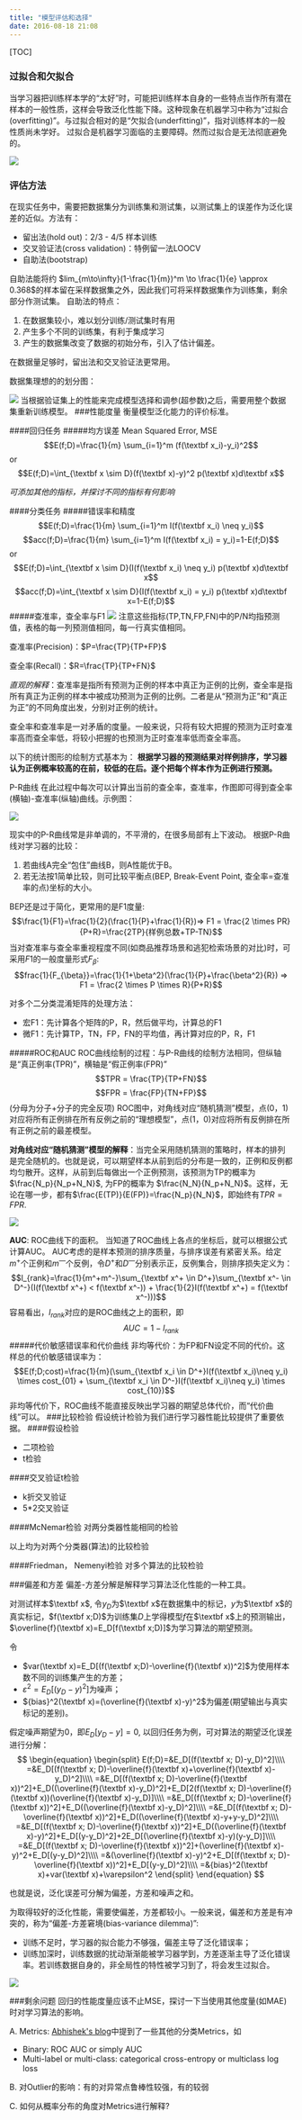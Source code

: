 ```yaml
---
title: "模型评估和选择"
date: 2016-08-18 21:08
---
```


[TOC]

### 过拟合和欠拟合
当学习器把训练样本学的“太好”时，可能把训练样本自身的一些特点当作所有潜在样本的一般性质，这样会导致泛化性能下降。这种现象在机器学习中称为“过拟合(overfitting)”。与过拟合相对的是“欠拟合(underfitting)”，指对训练样本的一般性质尚未学好。
过拟合是机器学习面临的主要障碍。然而过拟合是无法彻底避免的。

![](../static/images/over-under-fitting.png)

### 评估方法
在现实任务中，需要把数据集分为训练集和测试集，以测试集上的误差作为泛化误差的近似。方法有：

- 留出法(hold out)：2/3 - 4/5 样本训练
- 交叉验证法(cross validation)：特例留一法LOOCV
- 自助法(bootstrap)
   
自助法能将约 $lim_{m\to\infty}(1-\frac{1}{m})^m \to \frac{1}{e} \approx 0.368$的样本留在采样数据集之外，因此我们可将采样数据集作为训练集，剩余部分作测试集。
自助法的特点：
1. 在数据集较小，难以划分训练/测试集时有用
2. 产生多个不同的训练集，有利于集成学习
3. 产生的数据集改变了数据的初始分布，引入了估计偏差。

在数据量足够时，留出法和交叉验证法更常用。

数据集理想的的划分图：

![](../static/images/dataset-divide.png)
当根据验证集上的性能来完成模型选择和调参(超参数)之后，需要用整个数据集重新训练模型。
###性能度量
衡量模型泛化能力的评价标准。

####回归任务
#####均方误差
Mean Squared Error, MSE
$$E(f;D)=\frac{1}{m} \sum_{i=1}^m (f(\textbf x_i)-y_i)^2$$
or
$$E(f;D)=\int_{\textbf x \sim D}(f(\textbf x)-y)^2 p(\textbf x)d\textbf x$$

*可添加其他的指标，并探讨不同的指标有何影响*

####分类任务
#####错误率和精度
$$E(f;D)=\frac{1}{m} \sum_{i=1}^m I(f(\textbf x_i) \neq y_i)$$
$$acc(f;D)=\frac{1}{m} \sum_{i=1}^m I(f(\textbf x_i) = y_i)=1-E(f;D)$$
or
$$E(f;D)=\int_{\textbf x \sim D}(I(f(\textbf x_i) \neq y_i) p(\textbf x)d\textbf x$$
$$acc(f;D)=\int_{\textbf x \sim D}(I(f(\textbf x_i) = y_i) p(\textbf x)d\textbf x=1-E(f;D)$$
#####查准率，查全率与F1
![](../static/images/classification.png)
注意这些指标(TP,TN,FP,FN)中的P/N均指预测值，表格的每一列预测值相同，每一行真实值相同。

查准率(Precision)：$P=\frac{TP}{TP+FP}$

查全率(Recall)：$R=\frac{TP}{TP+FN}$

*直观的解释*：查准率是指所有预测为正例的样本中真正为正例的比例，查全率是指所有真正为正例的样本中被成功预测为正例的比例。二者是从“预测为正”和“真正为正”的不同角度出发，分别对正例的统计。

查全率和查准率是一对矛盾的度量。一般来说，只将有较大把握的预测为正时查准率高而查全率低，将较小把握的也预测为正时查准率低而查全率高。

以下的统计图形的绘制方式基本为：
**根据学习器的预测结果对样例排序，学习器认为正例概率较高的在前，较低的在后。逐个把每个样本作为正例进行预测。**

P-R曲线
在此过程中每次可以计算出当前的查全率，查准率，作图即可得到查全率(横轴)-查准率(纵轴)曲线。示例图：

![](../static/images/p-r.png)

现实中的P-R曲线常是非单调的，不平滑的，在很多局部有上下波动。
根据P-R曲线对学习器的比较：

1. 若曲线A完全“包住”曲线B，则A性能优于B。
2. 若无法按1简单比较，则可比较平衡点(BEP, Break-Event Point, 查全率=查准率的点)坐标的大小。

BEP还是过于简化，更常用的是F1度量:
$$\frac{1}{F1}=\frac{1}{2}(\frac{1}{P}+\frac{1}{R})=>
F1 = \frac{2 \times PR}{P+R}=\frac{2TP}{样例总数+TP-TN}$$
当对查准率与查全率重视程度不同(如商品推荐场景和逃犯检索场景的对比)时，可采用$F1$的一般度量形式$F_{\beta}$:
$$frac{1}{F_{\beta}}=\frac{1}{1+\beta^2}(\frac{1}{P}+\frac{\beta^2}{R}) => F1 = \frac{2 \times P \times R}{P+R}$$

对多个二分类混淆矩阵的处理方法：

- 宏F1：先计算各个矩阵的P，R，然后做平均，计算总的F1
- 微F1：先计算TP，TN，FP，FN的平均值，再计算对应的P，R，F1

#####ROC和AUC
ROC曲线绘制的过程：与P-R曲线的绘制方法相同，但纵轴是“真正例率(TPR)”，横轴是“假正例率(FPR)”
$$TPR = \frac{TP}{TP+FN}$$
$$FPR = \frac{FP}{TN+FP}$$ 
(分母为分子+分子的完全反项)
ROC图中，对角线对应“随机猜测”模型，点(0，1)对应将所有正例排在所有反例之前的“理想模型”，点(1，0)对应将所有反例排在所有正例之前的最差模型。

**对角线对应“随机猜测”模型的解释**：当完全采用随机猜测的策略时，样本的排列是完全随机的。也就是说，可以期望样本从前到后的分布是一致的，正例和反例都均匀散开。这样，从前到后每做出一个正例预测，该预测为TP的概率为$\frac{N_p}{N_p+N_N}$, 为FP的概率为
$\frac{N_N}{N_p+N_N}$。这样，无论在哪一步，都有$\frac{E(TP)}{E(FP)}=\frac{N_p}{N_N}$，即始终有$TPR=FPR$.

![](../static/images/ROC-AUC.png)

**AUC**: ROC曲线下的面积。
 当知道了ROC曲线上各点的坐标后，就可以根据公式计算AUC。
 AUC考虑的是样本预测的排序质量，与排序误差有紧密关系。给定$m^+$个正例和$m^—$个反例，令$D^+$和$D^—$分别表示正，反例集合，则排序损失定义为：
 $$l_{rank}=\frac{1}{m^+m^-}\sum_{\textbf x^+ \in D^+}\sum_{\textbf x^- \in D^-}(I(f(\textbf x^+) < f(\textbf x^-)) + \frac{1}{2}I(f(\textbf x^+) = f(\textbf x^-)))$$
容易看出，$l_{rank}$对应的是ROC曲线之上的面积，即
$$AUC=1-l_{rank}$$
#####代价敏感错误率和代价曲线
非均等代价：为FP和FN设定不同的代价。这样总的代价敏感错误率为：
$$E(f;D;cost)=\frac{1}{m}(\sum_{\textbf x_i \in D^+}I(f(\textbf x_i)\neq y_i) \times cost_{01} + \sum_{\textbf x_i \in D^-}I(f(\textbf x_i)\neq y_i) \times cost_{10})$$
非均等代价下，ROC曲线不能直接反映出学习器的期望总体代价，而“代价曲线”可以。
###比较检验
假设统计检验为我们进行学习器性能比较提供了重要依据。
####假设检验
- 二项检验
- t检验

####交叉验证t检验
- k折交叉验证
- 5*2交叉验证

####McNemar检验 
对两分类器性能相同的检验

以上均为对两个分类器(算法)的比较检验

####Friedman， Nemenyi检验
对多个算法的比较检验

###偏差和方差
偏差-方差分解是解释学习算法泛化性能的一种工具。

对测试样本$\textbf x$, 令$y_D$为$\textbf x$在数据集中的标记，$y$为$\textbf x$的真实标记，$f(\textbf x;D)$为训练集$D$上学得模型$f$在$\textbf x$上的预测输出，$\overline{f}(\textbf x)=E_D[f(\textbf x;D)]$为学习算法的期望预测。

令

- $var(\textbf x)=E_D[(f(\textbf x;D)-\overline{f}(\textbf x))^2]$为使用样本数不同的训练集产生的方差；
- $\varepsilon^2=E_D[(y_D-y)^2]$为噪声；
- ${bias}^2(\textbf x)=(\overline{f}(\textbf x)-y)^2$为偏差(期望输出与真实标记的差别)。

假定噪声期望为0，即$E_D[y_D-y]=0$, 以回归任务为例，可对算法的期望泛化误差进行分解：
$$
\begin{equation}
\begin{split}
E(f;D)=&E_D[(f(\textbf x; D)-y_D)^2]\\\\ 
=&E_D[(f(\textbf x; D)-\overline{f}(\textbf x)+\overline{f}(\textbf x)-y_D)^2]\\\\ 
=&E_D[(f(\textbf x; D)-\overline{f}(\textbf x))^2]+E_D((\overline{f}(\textbf x)-y_D)^2]+E_D[2(f(\textbf x; D)-\overline{f}(\textbf x))(\overline{f}(\textbf x)-y_D)]\\\\
=&E_D[(f(\textbf x; D)-\overline{f}(\textbf x))^2]+E_D((\overline{f}(\textbf x)-y_D)^2]\\\\
=&E_D[(f(\textbf x; D)-\overline{f}(\textbf x))^2]+E_D((\overline{f}(\textbf x)-y+y-y_D)^2]\\\\
=&E_D[(f(\textbf x; D)-\overline{f}(\textbf x))^2]+E_D((\overline{f}(\textbf x)-y)^2]+E_D[(y-y_D)^2]+2E_D[(\overline{f}(\textbf x)-y)(y-y_D)]\\\\
=&E_D[(f(\textbf x; D)-\overline{f}(\textbf x))^2]+(\overline{f}(\textbf x)-y)^2+E_D[(y-y_D)^2]\\\\
=&(\overline{f}(\textbf x)-y)^2+E_D[(f(\textbf x; D)-\overline{f}(\textbf x))^2]+E_D[(y-y_D)^2]\\\\
=&{bias}^2(\textbf x)+var(\textbf x)+\varepsilon^2
\end{split}
\end{equation}
$$

也就是说，泛化误差可分解为偏差，方差和噪声之和。

为取得较好的泛化性能，需要使偏差，方差都较小。一般来说，偏差和方差是有冲突的，称为“偏差-方差窘境(bias-variance dilemma)”:

- 训练不足时，学习器的拟合能力不够强，偏差主导了泛化错误率；
- 训练加深时，训练数据的扰动渐渐能被学习器学到，方差逐渐主导了泛化错误率。若训练数据自身的，非全局性的特性被学习到了，将会发生过拟合。

![](../static/images/bias-variance.png)

###剩余问题
回归的性能度量应该不止MSE，探讨一下当使用其他度量(如MAE)时对学习算法的影响。

A. Metrics: [Abhishek's blog](http://blog.kaggle.com/2016/07/21/approaching-almost-any-machine-learning-problem-abhishek-thakur/)中提到了一些其他的分类Metrics，如

-  Binary: ROC AUC or simply AUC
-  Multi-label or multi-class: categorical cross-entropy or multiclass log loss

B. 对Outlier的影响：有的对异常点鲁棒性较强，有的较弱

C. 如何从概率分布的角度对Metrics进行解释?